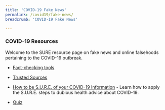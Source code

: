 ```yaml
---
title: 'COVID-19 Fake News'
permalink: /covid19/fake-news/
breadcrumb: 'COVID-19 Fake News'

---
```



### COVID-19  Resources

Welcome to the SURE resource page on fake news and online falsehoods pertaining to the COVID-19 outbreak. 

- [Fact-checking tools](/covid19/tools/)

- [Trusted Sources](/covid19/resources/)

- [How to be S.U.R.E. of your COVID-19 Information](/blog/fake-news/fn0005) - Learn how to apply the S.U.R.E. steps to dubious health advice about COVID-19. 

- [Quiz](/covid19/quiz/)

  

